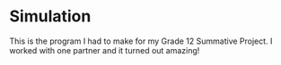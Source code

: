 # Simulation
This is the program I had to make for my Grade 12 Summative Project. I worked with one partner and it turned out amazing!
